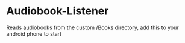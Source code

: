 # Audiobook-Listener

Reads audiobooks from the custom /Books directory, add this to your android phone to start